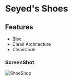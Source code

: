 # Seyed's Shoes 

## Features
* Bloc
* Clean Architecture
* CleanCode

### ScreenShot
![ShoeShop](https://github.com/mohammad7hosein/shoes_shopping_app/assets/72824898/ab464621-2199-4caf-a0cf-86d464039e1f)
